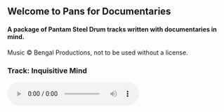 ## Welcome to Pans for Documentaries

#### A package of Pantam Steel Drum tracks written with documentaries in mind.

Music © Bengal Productions, not to be used without a license.

### Track: Inquisitive Mind
<audio src="https://eu2.contabostorage.com/5c302ed2574345c1bce6f9733cf795f2:bengal/pfd_inquisitive_mind.wav" controls controlsList="nodownload">
